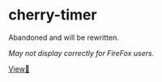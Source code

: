 # cherry-timer

Abandoned and will be rewritten.

_May not display correctly for FireFox users._

[View🔎](https://d0nut-dev.github.io/cherry-timer/)
